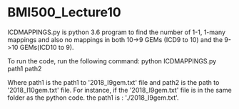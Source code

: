 # BMI500_Lecture10

ICDMAPPINGS.py is python 3.6 program to find the number of 1-1, 1-many mappings and also no mappings in both 10->9 GEMs (ICD9 to 10) and the 9->10 GEMs(ICD10 to 9).

To run the code, run the following command:
python ICDMAPPINGS.py path1 path2

Where path1 is the path1 to '2018_I9gem.txt' file and path2 is the path to '2018_I10gem.txt' file. For instance, if the '2018_I9gem.txt' file is in the same folder as the python code. the path1 is : './2018_I9gem.txt'.
